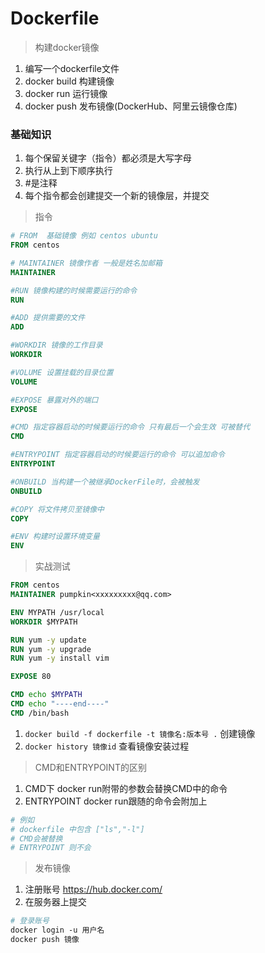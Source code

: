 # Dockerfile

> 构建docker镜像

1. 编写一个dockerfile文件
2. docker build 构建镜像
3. docker run 运行镜像
4. docker push 发布镜像(DockerHub、阿里云镜像仓库)

### 基础知识

1. 每个保留关键字（指令）都必须是大写字母
2. 执行从上到下顺序执行
3. #是注释
4. 每个指令都会创建提交一个新的镜像层，并提交



> 指令

```dockerfile
# FROM  基础镜像 例如 centos ubuntu 
FROM centos

# MAINTAINER 镜像作者 一般是姓名加邮箱
MAINTAINER 

#RUN 镜像构建的时候需要运行的命令
RUN

#ADD 提供需要的文件
ADD

#WORKDIR 镜像的工作目录
WORKDIR

#VOLUME 设置挂载的目录位置
VOLUME

#EXPOSE 暴露对外的端口
EXPOSE

#CMD 指定容器启动的时候要运行的命令 只有最后一个会生效 可被替代
CMD

#ENTRYPOINT 指定容器启动的时候要运行的命令 可以追加命令
ENTRYPOINT

#ONBUILD 当构建一个被继承DockerFile时，会被触发
ONBUILD

#COPY 将文件拷贝至镜像中
COPY

#ENV 构建时设置环境变量
ENV
```



> 实战测试

```dockerfile
FROM centos
MAINTAINER pumpkin<xxxxxxxxx@qq.com>

ENV MYPATH /usr/local
WORKDIR $MYPATH

RUN yum -y update
RUN yum -y upgrade
RUN yum -y install vim

EXPOSE 80

CMD echo $MYPATH
CMD echo "----end----"
CMD /bin/bash
```

1. `docker build -f dockerfile -t 镜像名:版本号 .`  创建镜像
2. `docker history 镜像id` 查看镜像安装过程

> CMD和ENTRYPOINT的区别

1. CMD下 docker run附带的参数会替换CMD中的命令
2. ENTRYPOINT docker run跟随的命令会附加上

```dockerfile
# 例如 
# dockerfile 中包含 ["ls","-l"]
# CMD会被替换
# ENTRYPOINT 则不会
```



> 发布镜像

1. 注册账号 https://hub.docker.com/
2. 在服务器上提交

```dockerfile
# 登录账号
docker login -u 用户名
docker push 镜像
```



